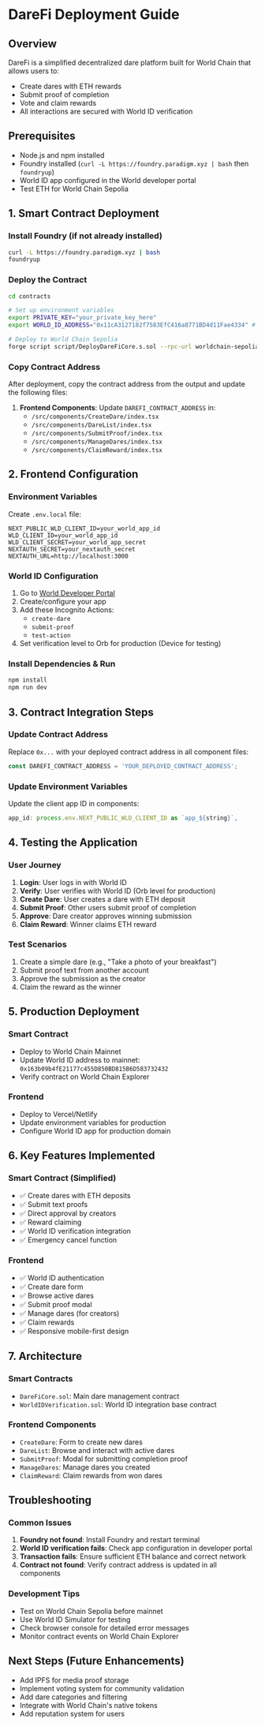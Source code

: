 # DareFi Deployment Guide

## Overview
DareFi is a simplified decentralized dare platform built for World Chain that allows users to:
- Create dares with ETH rewards
- Submit proof of completion 
- Vote and claim rewards
- All interactions are secured with World ID verification

## Prerequisites
- Node.js and npm installed
- Foundry installed (`curl -L https://foundry.paradigm.xyz | bash` then `foundryup`)
- World ID app configured in the World developer portal
- Test ETH for World Chain Sepolia

## 1. Smart Contract Deployment

### Install Foundry (if not already installed)
```bash
curl -L https://foundry.paradigm.xyz | bash
foundryup
```

### Deploy the Contract
```bash
cd contracts

# Set up environment variables
export PRIVATE_KEY="your_private_key_here"
export WORLD_ID_ADDRESS="0x11cA3127182f7583EfC416a8771BD4d11Fae4334" # World Chain Sepolia

# Deploy to World Chain Sepolia
forge script script/DeployDareFiCore.s.sol --rpc-url worldchain-sepolia --broadcast --verify
```

### Copy Contract Address
After deployment, copy the contract address from the output and update the following files:

1. **Frontend Components**: Update `DAREFI_CONTRACT_ADDRESS` in:
   - `/src/components/CreateDare/index.tsx`
   - `/src/components/DareList/index.tsx` 
   - `/src/components/SubmitProof/index.tsx`
   - `/src/components/ManageDares/index.tsx`
   - `/src/components/ClaimReward/index.tsx`

## 2. Frontend Configuration

### Environment Variables
Create `.env.local` file:
```env
NEXT_PUBLIC_WLD_CLIENT_ID=your_world_app_id
WLD_CLIENT_ID=your_world_app_id
WLD_CLIENT_SECRET=your_world_app_secret
NEXTAUTH_SECRET=your_nextauth_secret
NEXTAUTH_URL=http://localhost:3000
```

### World ID Configuration
1. Go to [World Developer Portal](https://developer.worldcoin.org)
2. Create/configure your app
3. Add these Incognito Actions:
   - `create-dare`
   - `submit-proof`
   - `test-action`
4. Set verification level to Orb for production (Device for testing)

### Install Dependencies & Run
```bash
npm install
npm run dev
```

## 3. Contract Integration Steps

### Update Contract Address
Replace `0x...` with your deployed contract address in all component files:

```typescript
const DAREFI_CONTRACT_ADDRESS = 'YOUR_DEPLOYED_CONTRACT_ADDRESS';
```

### Update Environment Variables
Update the client app ID in components:
```typescript
app_id: process.env.NEXT_PUBLIC_WLD_CLIENT_ID as `app_${string}`,
```

## 4. Testing the Application

### User Journey
1. **Login**: User logs in with World ID
2. **Verify**: User verifies with World ID (Orb level for production)
3. **Create Dare**: User creates a dare with ETH deposit
4. **Submit Proof**: Other users submit proof of completion
5. **Approve**: Dare creator approves winning submission
6. **Claim Reward**: Winner claims ETH reward

### Test Scenarios
1. Create a simple dare (e.g., "Take a photo of your breakfast")
2. Submit proof text from another account
3. Approve the submission as the creator
4. Claim the reward as the winner

## 5. Production Deployment

### Smart Contract
- Deploy to World Chain Mainnet
- Update World ID address to mainnet: `0x163b09b4fE21177c455D850BD815B6D583732432`
- Verify contract on World Chain Explorer

### Frontend
- Deploy to Vercel/Netlify
- Update environment variables for production
- Configure World ID app for production domain

## 6. Key Features Implemented

### Smart Contract (Simplified)
- ✅ Create dares with ETH deposits
- ✅ Submit text proofs 
- ✅ Direct approval by creators
- ✅ Reward claiming
- ✅ World ID verification integration
- ✅ Emergency cancel function

### Frontend
- ✅ World ID authentication
- ✅ Create dare form
- ✅ Browse active dares
- ✅ Submit proof modal
- ✅ Manage dares (for creators)
- ✅ Claim rewards
- ✅ Responsive mobile-first design

## 7. Architecture

### Smart Contracts
- `DareFiCore.sol`: Main dare management contract
- `WorldIDVerification.sol`: World ID integration base contract

### Frontend Components
- `CreateDare`: Form to create new dares
- `DareList`: Browse and interact with active dares
- `SubmitProof`: Modal for submitting completion proof
- `ManageDares`: Manage dares you created
- `ClaimReward`: Claim rewards from won dares

## Troubleshooting

### Common Issues
1. **Foundry not found**: Install Foundry and restart terminal
2. **World ID verification fails**: Check app configuration in developer portal
3. **Transaction fails**: Ensure sufficient ETH balance and correct network
4. **Contract not found**: Verify contract address is updated in all components

### Development Tips
- Test on World Chain Sepolia before mainnet
- Use World ID Simulator for testing
- Check browser console for detailed error messages
- Monitor contract events on World Chain Explorer

## Next Steps (Future Enhancements)
- Add IPFS for media proof storage
- Implement voting system for community validation
- Add dare categories and filtering
- Integrate with World Chain's native tokens
- Add reputation system for users
